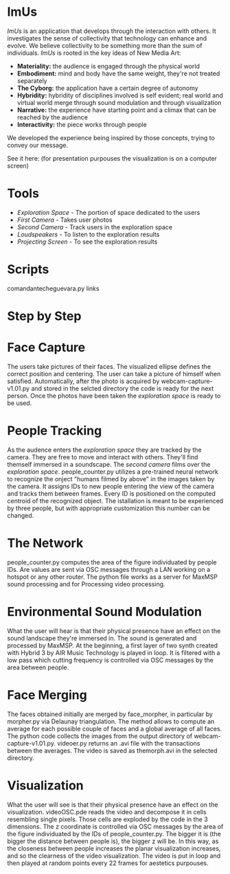 # ImUs
*ImUs* is an application that develops through the interaction with others. It investigates the sense of collectivity that technology can enhance and evolve. We believe collectivity to be something more than the sum of individuals.
*ImUs* is rooted in the key ideas of New Media Art:

- **Materiality:** the audience is engaged through the physical world
- **Embodiment:** mind and body have the same weight, they're not treated separately
- **The Cyborg:** the application have a certain degree of autonomy
- **Hybridity:** hybridity of disciplines involved is self evident; real world and virtual world merge through sound modulation and through visualization
- **Narrative:** the experience have starting point and a climax that can be reached by the audience
- **Interactivity:** the piece works through people

We developed the experience being inspired by those concepts, trying to convey our message.

See it here: (for presentation purpouses the visualization is on a computer screen)

# Tools
- *Exploration Space* - The portion of space dedicated to the users
- *First Camera* - Takes user photos
- *Second Camera* - Track users in the exploration space
- *Loudspeakers* - To listen to the exploration results
- *Projecting Screen* - To see the exploration results

# Scripts
comandantecheguevara.py links

# Step by Step

# Face Capture 
The users take pictures of their faces. The visualized ellipse defines the correct position and centering. The user can take a picture of himself when satisfied. Automatically, after the photo is acquired by webcam-capture-v1.01.py and stored in the selcted directory the code is ready for the next person. Once the photos have been taken the *exploration space* is ready to be used.

# People Tracking
As the audence enters the *exploration space* they are tracked by the camera. They are free to move and interact with others. They'll find themself immersed in a soundscape. 
The *second camera* films over the *exploration space*. people_counter.py utilizes a pre-trained neural network to recognize the onject "humans filmed by above" in the images taken by the camera. It assigns IDs to new people entering the view of the camera and tracks them between frames. Every ID is positioned on the computed centroid of the recognized object. 
The istallation is meant to be experienced by three people, but with appropriate customization this number can be changed.

# The Network
people_counter.py computes the area of the figure individuated by people IDs. Are values are sent via OSC messages through a LAN working on a hotspot or any other router. The python file works as a server for MaxMSP sound processing and for Processing video processing.

# Environmental Sound Modulation
What the user will hear is that their physical presence have an effect on the sound landscape they're immersed in. 
The sound is generated and processed by MaxMSP. At the beginning, a first layer of two synth created with Hybrid 3 by AIR Music Technology is played in loop. It is filtered with a low pass which cutting frequency is controlled via OSC messages by the area between people.

# Face Merging
The faces obtained initially are merged by face_morpher, in particular by morpher.py via Delaunay triangulation. The method allows to compute an average for each possible couple of faces and a global average of all faces. The python code collects the images from the output directory of webcam-capture-v1.01.py.
videoer.py returns an .avi file with the transactions between the averages. 
The video is saved as themorph.avi in the selected directory.

# Visualization
What the user will see is that their physical presence have an effect on the visualization.
videoOSC.pde reads the video and decompose it in cells resembling single pixels. 
Those cells are exploded by the code in the 3 dimensions. 
The z coordinate is controlled via OSC messages by the area of the figure individuated by the IDs of people_counter.py. The bigger it is (the bigger the distance between people is), the bigger z will be. In this way, as the closeness between people increases the planar visualization increases, and so the clearness of the video visualization.
The video is put in loop and then played at random points every 22 frames for aestetics purpouses.
